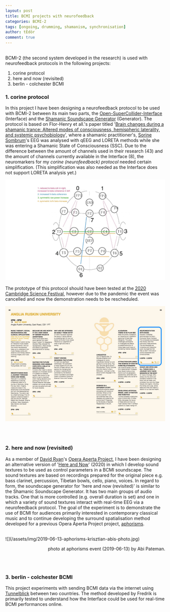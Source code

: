```yaml
---
layout: post
title: BCMI projects with neurofeedback
categories: BCMI-2
tags: [ongoing, drumming, shamanism, synchronisation]
author: tEdör
comment: true
---
```

<!--
- can i find the corine protocol image with 'cancelled' on it - it is in the Facebook downloaded archive.
- image for berlin - colchester BCMI?
-->

<br>
BCMI-2 (the second system developed in the research) is used with neurofeedback protocols in the following projects:

1. corine protocol
2. here and now (revisited)
3. berlin - colchester BCMI

### 1. corine protocol
In this project I have been designing a neurofeedback protocol to be used with BCMI-2 between its main two parts, the [Open-SuperCollider-Interface](/openbci-supercollider-interface/) (Interface) and the [Shamanic Soundscape Generator](/shamanic-soundscape-generator/) (Generator). The protocol is based on Flor-Henry et all.'s paper titled '[Brain changes during a shamanic trance: Altered modes of consciousness, hemispheric laterality, and systemic psychobiology](https://www.researchgate.net/publication/315988926_Brain_changes_during_a_shamanic_trance_Altered_modes_of_consciousness_hemispheric_laterality_and_systemic_psychobiology)', where a shamanic practitioner's, [Sorine Sombrum](https://www.corinesombrun.com/en/biography/)'s EEG was analysed with qEEG and LORETA methods while she was entering a Shamanic State of Consciousness (SSC). Due to the difference between the amount of channels used in their research (43) and the amount of channels currently available in the Interface (8), the neuromarkers for my _corine (neurofeedback) protocol_ needed certain simplification. (This simplification was also needed as the Interface does not support LORETA analysis yet.)

![](../assets/img/20190101-corine-protocol-draft.jpg)

The prototype of this protocol should have been tested at the [2020 Cambridge Science Festival](https://issuu.com/camscifest/docs/csf_2020_online), however due to the pandemic the event was cancelled and now the demonstration needs to be rescheduled.

![](../assets/img/20200321-cambridge-science-festival-cancelled.jpg)

<br>
<br>

### 2. here and now (revisited)
As a member of [David Ryan](http://david-ryan.co.uk/)'s [Opera Aperta Project](https://operaapertaproject.com/), I have been designing an alternative version of '[Here and Now](https://operaapertaproject.com/works/)' (2020) in which I develop sound textures to be used as control parameters in a BCMI soundscape. The sound textures are based on recordings prepared for the original piece e.g. bass clarinet, percussion, Tibetan bowls, cello, piano, voices. In regard to form, the soundscape generator for 'here and now (revisited)' is similar to the Shamanic Soundscape Generator. It has two main groups of audio tracks. One that is more controlled (e.g. overall duration is set) and one in which a variety of sound textures interact with real-time EEG via a neurofeedback protocol. The goal of the experiment is to demonstrate the use of BCMI for audiences primarily interested in contemporary classical music and to continue developing the surround spatialisation method developed for a previous Opera Aperta Project project, [aphorisms](/aphorisms/).

<br>
![](/assets/img/2019-06-13-aphorisms-krisztian-abis-photo.jpg)
<p style="text-align:right;">photo at aphorisms event (2019-06-13) by Abi Pateman.</p>

<br>
<br>

### 3. berlin - colchester BCMI
This project experiments with sending BCMI data via the internet using [Tunnelblick](https://tunnelblick.net/) between two countries. The method developed by Fredrik is primarily tested to understand how the Interface could be used for real-time BCMI performances online.
